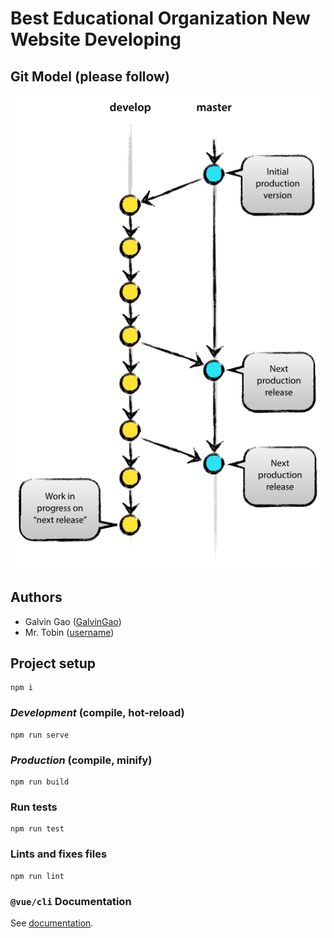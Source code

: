 # Best Educational Organization New Website Developing

## Git Model (please follow)
![Git Model (from https://nvie.com/posts/a-successful-git-branching-model/)](https://github.com/GalvinGao/bestsch-web/blob/develop/docs/git-model-demo.png)

## Authors
- Galvin Gao ([GalvinGao](https://github.com/GalvinGao))
- Mr. Tobin ([username](https://github.com/#your_user_link_here))

## Project setup
```
npm i
```

### *Development* (compile, hot-reload)
```
npm run serve
```

### *Production* (compile, minify)
```
npm run build
```

### Run tests
```
npm run test
```

### Lints and fixes files
```
npm run lint
```

### `@vue/cli` Documentation
See [documentation](https://cli.vuejs.org/).
